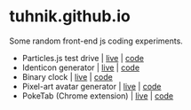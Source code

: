 # tuhnik.github.io

Some random front-end js coding experiments.<br>
* Particles.js test drive | [live](https://tuhnik.github.io/particles/) | [code](https://github.com/tuhnik/tuhnik.github.io/tree/master/particles)<br>
* Identicon generator | [live](https://tuhnik.github.io/identicon/) | [code](https://github.com/tuhnik/tuhnik.github.io/tree/master/identicon)<br>
* Binary clock | [live](https://tuhnik.github.io/bin-clock/) | [code](https://github.com/tuhnik/tuhnik.github.io/tree/master/bin-clock)<br>
* Pixel-art avatar generator | [live](https://tuhnik.github.io/pixel-avatar-generator/) | [code](https://github.com/tuhnik/tuhnik.github.io/tree/master/pixel-avatar-generator)<br>
* PokeTab (Chrome extension) | [live](https://tuhnik.github.io/poketab/) | [code](https://github.com/tuhnik/tuhnik.github.io/tree/master/poketab)<br>